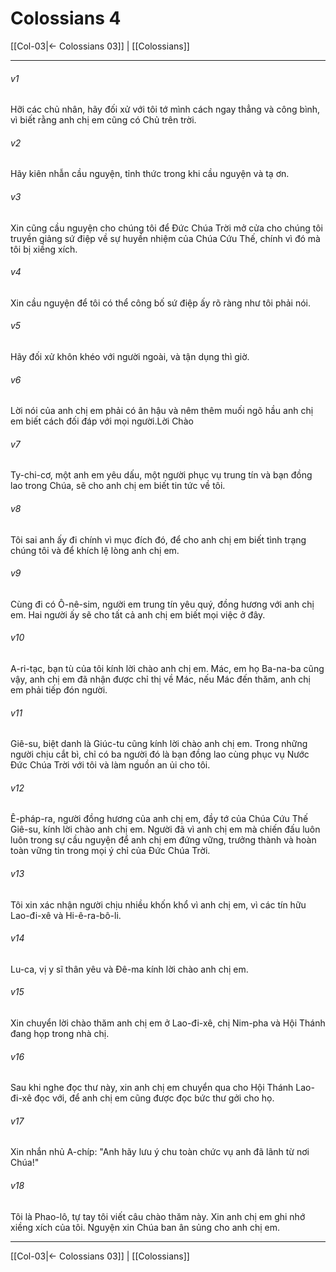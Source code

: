 # Colossians 4

[[Col-03|← Colossians 03]] | [[Colossians]]
***



###### v1 
Hỡi các chủ nhân, hãy đối xử với tôi tớ mình cách ngay thẳng và công bình, vì biết rằng anh chị em cũng có Chủ trên trời. 

###### v2 
Hãy kiên nhẫn cầu nguyện, tỉnh thức trong khi cầu nguyện và tạ ơn. 

###### v3 
Xin cũng cầu nguyện cho chúng tôi để Đức Chúa Trời mở cửa cho chúng tôi truyền giảng sứ điệp về sự huyền nhiệm của Chúa Cứu Thế, chính vì đó mà tôi bị xiềng xích. 

###### v4 
Xin cầu nguyện để tôi có thể công bố sứ điệp ấy rõ ràng như tôi phải nói. 

###### v5 
Hãy đối xử khôn khéo với người ngoài, và tận dụng thì giờ. 

###### v6 
Lời nói của anh chị em phải có ân hậu và nêm thêm muối ngõ hầu anh chị em biết cách đối đáp với mọi người.Lời Chào 

###### v7 
Ty-chi-cơ, một anh em yêu dấu, một người phục vụ trung tín và bạn đồng lao trong Chúa, sẽ cho anh chị em biết tin tức về tôi. 

###### v8 
Tôi sai anh ấy đi chính vì mục đích đó, để cho anh chị em biết tình trạng chúng tôi và để khích lệ lòng anh chị em. 

###### v9 
Cùng đi có Ô-nê-sim, người em trung tín yêu quý, đồng hương với anh chị em. Hai người ấy sẽ cho tất cả anh chị em biết mọi việc ở đây. 

###### v10 
A-ri-tạc, bạn tù của tôi kính lời chào anh chị em. Mác, em họ Ba-na-ba cũng vậy, anh chị em đã nhận được chỉ thị về Mác, nếu Mác đến thăm, anh chị em phải tiếp đón người. 

###### v11 
Giê-su, biệt danh là Giúc-tu cũng kính lời chào anh chị em. Trong những người chịu cắt bì, chỉ có ba người đó là bạn đồng lao cùng phục vụ Nước Đức Chúa Trời với tôi và làm nguồn an ủi cho tôi. 

###### v12 
Ê-pháp-ra, người đồng hương của anh chị em, đầy tớ của Chúa Cứu Thế Giê-su, kính lời chào anh chị em. Người đã vì anh chị em mà chiến đấu luôn luôn trong sự cầu nguyện để anh chị em đứng vững, trưởng thành và hoàn toàn vững tin trong mọi ý chỉ của Đức Chúa Trời. 

###### v13 
Tôi xin xác nhận người chịu nhiều khốn khổ vì anh chị em, vì các tín hữu Lao-đi-xê và Hi-ê-ra-bô-li. 

###### v14 
Lu-ca, vị y sĩ thân yêu và Đê-ma kính lời chào anh chị em. 

###### v15 
Xin chuyển lời chào thăm anh chị em ở Lao-đi-xê, chị Nim-pha và Hội Thánh đang họp trong nhà chị. 

###### v16 
Sau khi nghe đọc thư này, xin anh chị em chuyển qua cho Hội Thánh Lao-đi-xê đọc với, để anh chị em cũng được đọc bức thư gởi cho họ. 

###### v17 
Xin nhắn nhủ A-chíp: "Anh hãy lưu ý chu toàn chức vụ anh đã lãnh từ nơi Chúa!" 

###### v18 
Tôi là Phao-lô, tự tay tôi viết câu chào thăm này. Xin anh chị em ghi nhớ xiềng xích của tôi. Nguyện xin Chúa ban ân sủng cho anh chị em.

***
[[Col-03|← Colossians 03]] | [[Colossians]]
